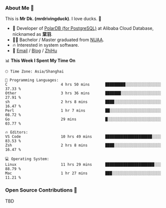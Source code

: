 ### About Me 🫡

This is **Mr Dk. (mrdrivingduck)**. I love ducks. 🦆

- 🍊 Developer of [PolarDB (for PostgreSQL)](https://github.com/ApsaraDB/PolarDB-for-PostgreSQL) at Alibaba Cloud Database, nicknamed as **棠羽**.
- 👨‍🎓 Bachelor / Master graduated from [NUAA](https://en.wikipedia.org/wiki/Nanjing_University_of_Aeronautics_and_Astronautics).
- 🔥 Interested in system software.
- 🔗 [Email](mailto:mrdrivingduck@gmail.com) / [Blog](https://mrdrivingduck.github.io/blog/) / [ZhiHu](https://www.zhihu.com/people/zhang-jing-tang-78)

<!--START_SECTION:waka-->
📊 **This Week I Spent My Time On** 

```text
🕑︎ Time Zone: Asia/Shanghai

💬 Programming Languages: 
C                        4 hrs 50 mins       █████████░░░░░░░░░░░░░░░░   37.33 % 
Other                    3 hrs 36 mins       ███████░░░░░░░░░░░░░░░░░░   27.91 % 
sh                       2 hrs 8 mins        ████░░░░░░░░░░░░░░░░░░░░░   16.47 % 
Perl                     1 hr 7 mins         ██░░░░░░░░░░░░░░░░░░░░░░░   08.72 % 
Go                       29 mins             █░░░░░░░░░░░░░░░░░░░░░░░░   03.77 % 

🔥 Editors: 
VS Code                  10 hrs 49 mins      █████████████████████░░░░   83.53 % 
Zsh                      2 hrs 8 mins        ████░░░░░░░░░░░░░░░░░░░░░   16.47 % 

💻 Operating System: 
Linux                    11 hrs 29 mins      ██████████████████████░░░   88.79 % 
Mac                      1 hr 27 mins        ███░░░░░░░░░░░░░░░░░░░░░░   11.21 % 
```


<!--END_SECTION:waka-->

### Open Source Contributions 🍗

TBD
